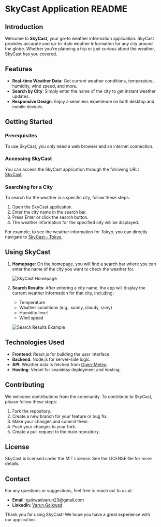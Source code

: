 # SkyCast Application README

## Introduction

Welcome to **SkyCast**, your go-to weather information application. SkyCast provides accurate and up-to-date weather information for any city around the globe. Whether you're planning a trip or just curious about the weather, SkyCast has you covered.

## Features

- **Real-time Weather Data**: Get current weather conditions, temperature, humidity, wind speed, and more.
- **Search by City**: Simply enter the name of the city to get instant weather updates.
- **Responsive Design**: Enjoy a seamless experience on both desktop and mobile devices.

## Getting Started

### Prerequisites

To use SkyCast, you only need a web browser and an internet connection.

### Accessing SkyCast

You can access the SkyCast application through the following URL: [SkyCast](https://sky-cast-9frvl7pl5-varun-gaikwads-projects.vercel.app/).

### Searching for a City

To search for the weather in a specific city, follow these steps:

1. Open the SkyCast application.
2. Enter the city name in the search bar.
3. Press Enter or click the search button.
4. The weather information for the specified city will be displayed.

For example, to see the weather information for Tokyo, you can directly navigate to [SkyCast - Tokyo](https://sky-cast-9frvl7pl5-varun-gaikwads-projects.vercel.app/Tokyo).

## Using SkyCast

1. **Homepage**: On the homepage, you will find a search bar where you can enter the name of the city you want to check the weather for.
   
   ![SkyCast Homepage](URL-to-screenshot)

2. **Search Results**: After entering a city name, the app will display the current weather information for that city, including:
   - Temperature
   - Weather conditions (e.g., sunny, cloudy, rainy)
   - Humidity level
   - Wind speed
   
   ![Search Results Example](URL-to-screenshot)

## Technologies Used

- **Frontend**: React.js for building the user interface.
- **Backend**: Node.js for server-side logic.
- **API**: Weather data is fetched from [Open-Meteo](https://open-meteo.com/).
- **Hosting**: Vercel for seamless deployment and hosting.

## Contributing

We welcome contributions from the community. To contribute to SkyCast, please follow these steps:

1. Fork the repository.
2. Create a new branch for your feature or bug fix.
3. Make your changes and commit them.
4. Push your changes to your fork.
5. Create a pull request to the main repository.

## License

SkyCast is licensed under the MIT License. See the LICENSE file for more details.

## Contact

For any questions or suggestions, feel free to reach out to us at:

- **Email**: gaikwadvarun23@gmail.com
- **LinkedIn**: [Varun Gaikwad](https://www.linkedin.com/in/varun-gaikwad/)

Thank you for using SkyCast! We hope you have a great experience with our application.
